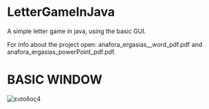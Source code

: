 # LetterGameInJava
A simple letter game in java, using the basic GUI.

For info about the project open:
anafora_ergasias__word_pdf.pdf and anafora_ergasias_powerPoint_pdf.pdf.

<h1>BASIC WINDOW</h1>

![εισοδος4](https://user-images.githubusercontent.com/117188793/229210496-830c30bb-12d7-4b6d-9714-23071983bdba.png)
